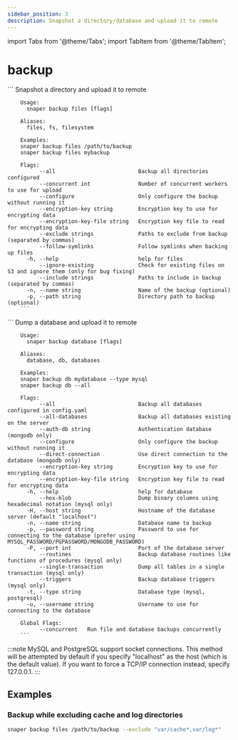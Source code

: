 ```yaml
---
sidebar_position: 3
description: Snapshot a directory/database and upload it to remote
---
```


import Tabs from '@theme/Tabs';
import TabItem from '@theme/TabItem';

# backup

<Tabs groupId="backup_type">
  <TabItem value="files" label="Files">
        ```
        Snapshot a directory and upload it to remote

        Usage:
          snaper backup files [flags]

        Aliases:
          files, fs, filesystem

        Examples:
        snaper backup files /path/to/backup
        snaper backup files mybackup

        Flags:
              --all                          Backup all directories configured
              --concurrent int               Number of concurrent workers to use for upload
              --configure                    Only configure the backup without running it
              --encryption-key string        Encryption key to use for encrypting data
              --encryption-key-file string   Encryption key file to read for encrypting data
              --exclude strings              Paths to exclude from backup (separated by commas)
              --follow-symlinks              Follow symlinks when backing up files
          -h, --help                         help for files
              --ignore-existing              Check for existing files on S3 and ignore them (only for bug fixing)
              --include strings              Paths to include in backup (separated by commas)
          -n, --name string                  Name of the backup (optional)
          -p, --path string                  Directory path to backup (optional)
        ```
  </TabItem>
  <TabItem value="databases" label="Databases">
        ```
        Dump a database and upload it to remote

        Usage:
          snaper backup database [flags]

        Aliases:
          database, db, databases

        Examples:
        snaper backup db mydatabase --type mysql
        snaper backup db --all

        Flags:
              --all                          Backup all databases configured in config.yaml
              --all-databases                Backup all databases existing on the server
              --auth-db string               Authentication database (mongodb only)
              --configure                    Only configure the backup without running it
              --direct-connection            Use direct connection to the database (mongodb only)
              --encryption-key string        Encryption key to use for encrypting data
              --encryption-key-file string   Encryption key file to read for encrypting data
          -h, --help                         help for database
              --hex-blob                     Dump binary columns using hexadecimal notation (mysql only)
          -H, --host string                  Hostname of the database server (default "localhost")
          -n, --name string                  Database name to backup
          -p, --password string              Password to use for connecting to the database (prefer using MYSQL_PASSWORD/PGPASSWORD/MONGODB_PASSWORD)
          -P, --port int                     Port of the database server
              --routines                     Backup database routines like functions of procedures (mysql only)
              --single-transaction           Dump all tables in a single transaction (mysql only)
              --triggers                     Backup database triggers (mysql only)
          -t, --type string                  Database type (mysql, postgresql)
          -u, --username string              Username to use for connecting to the database

        Global Flags:
              --concurrent   Run file and database backups concurrently
        ```
  </TabItem>
</Tabs>

:::note
  MySQL and PostgreSQL support socket connections. This method will be attempted by default if you specify "localhost" as the host (which is the default value). If you want to force a TCP/IP connection instead, specify 127.0.0.1.
:::

## Examples
### Backup while excluding cache and log directories
```bash
snaper backup files /path/to/backup --exclude "var/cache*,var/log*"
```
